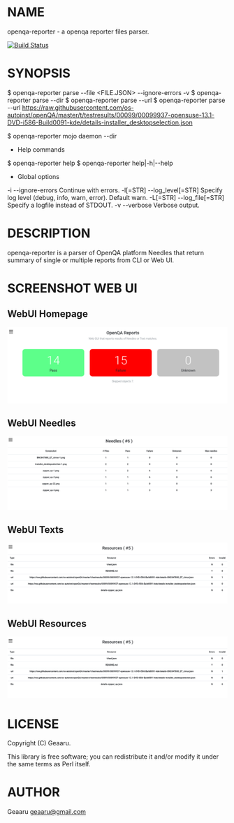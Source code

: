 # NAME

openqa-reporter - a openqa reporter files parser.

[![Build Status](https://travis-ci.org/geaaru/openqa-reporter.svg?branch=master)](https://travis-ci.org/geaaru/openqa-reporter)

# SYNOPSIS

  $ openqa-reporter parse --file <FILE.JSON> --ignore-errors -v
  $ openqa-reporter parse --dir <DIRECTORY>
  $ openqa-reporter parse --url <URL>
  $ openqa-reporter parse --url https://raw.githubusercontent.com/os-autoinst/openQA/master/t/testresults/00099/00099937-opensuse-13.1-DVD-i586-Build0091-kde/details-installer_desktopselection.json

  $ openqa-reporter mojo daemon --dir <DIRECTORY>

  * Help commands
  
  $ openqa-reporter help <command>
  $ openqa-reporter help|-h|--help

  * Global options
  
  -i --ignore-errors          Continue with errors.
  -l[=STR] --log_level[=STR]  Specify log level (debug, info, warn,
                              error). Default warn.
  -L[=STR] --log_file[=STR]   Specify a logfile instead of STDOUT.
  -v --verbose                Verbose output.


# DESCRIPTION

openqa-reporter is a parser of OpenQA platform Needles that return summary of single or multiple reports from CLI or Web UI.

# SCREENSHOT WEB UI

[Homepage]: https://github.com/geaaru/openqa-reporter/raw/master/docs/images/Homepage.png "Homepage"
[Needles]: https://github.com/geaaru/openqa-reporter/raw/master/docs/images/Needles.png "Needles"
[Resourcespage]: https://github.com/geaaru/openqa-reporter/raw/master/docs/images/Resourcespage.png "Resources"
[Textspage]: https://github.com/geaaru/openqa-reporter/raw/master/docs/images/Resourcespage.png "Texts"

## WebUI Homepage

![Homepage][Homepage]

## WebUI Needles

![Needles][Needles]

## WebUI Texts

![Textspage][Textspage]

## WebUI Resources

![Resourcespage][Resourcespage]

# LICENSE

Copyright (C) Geaaru.

This library is free software; you can redistribute it and/or modify
it under the same terms as Perl itself.

# AUTHOR

Geaaru <geaaru@gmail.com>
